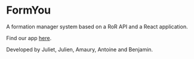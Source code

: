 # FormYou

A formation manager system based on a RoR API and a React application.

Find our app [here](https://formyou-react.herokuapp.com).

Developed by Juliet, Julien, Amaury, Antoine and Benjamin.